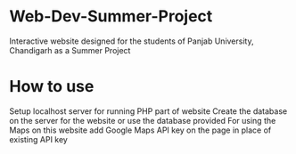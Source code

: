 # Web-Dev-Summer-Project
Interactive website designed for the students of Panjab University, Chandigarh as a Summer Project

# How to use
Setup localhost server for running PHP part of website 
Create the database on the server for the website or use the database provided
For using the Maps on this website add Google Maps API key on the page in place of existing API key
